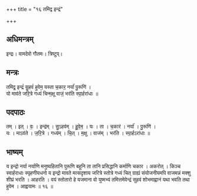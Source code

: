 +++
title = "१६ तमिद्व इन्द्रं"

+++
## अधिमन्त्रम्
इन्द्रः। वामदेवो गौतमः। त्रिष्टुप्।

## मन्त्रः
तमिद्व॒ इन्द्रं॑ सु॒हवं॑ हुवेम॒ यस्ता च॒कार॒ नर्या॑ पु॒रूणि॑ ।  
यो माव॑ते जरि॒त्रे गध्यं॑ चिन्म॒क्षू वाजं॒ भर॑ति स्पा॒र्हरा॑धाः ॥

## पदपाठः
तम् । इत् । वः॒ । इन्द्र॑म् । सु॒ऽहव॑म् । हु॒वे॒म॒ । यः । ता । च॒कार॑ । नर्या॑ । पु॒रूणि॑ ।  
यः । माऽव॑ते । ज॒रि॒त्रे । गध्य॑म् । चि॒त् । म॒क्षु । वाज॑म् । भर॑ति । स्पा॒र्हऽरा॑धाः ॥

## भाष्यम्
य इन्द्रो नर्या नर्याणि मनुष्यहितानि पुरूणि बहूनि ता तानि प्रसिद्धानि कर्माणि चकार । अकरोत् । किञ्च स्वार्हराधाः स्पृहणीयधनो य इन्द्रो मावते मत्सदृशाय जरित्रे स्तोत्रे गध्यं चित् ग्राह्यं संयोजनीयमपि वाजमन्नं मक्शु शीघ्रं भरति । आहरति । वयं स्तोतारो हे यजमाना वो युष्मभ्यं तमित्तमेवेन्द्रं सुहवं शोभमाह्वानं यथा भवति तथा हुवेम । आह्वयामः ॥ १६ ॥